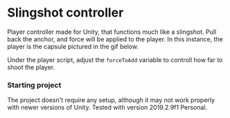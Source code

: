 # Slingshot controller

Player controller made for Unity, that functions much like a slingshot. Pull back the anchor, and force will be applied to the player. In this instance, the player is the capsule pictured in the gif below.

Under the player script, adjust the `forceToAdd` variable to controll how far to shoot the player.

### Starting project

The project doesn't require any setup, although it may not work properly with newer versions of Unity.
Tested with version 2019.2.9f1 Personal.
